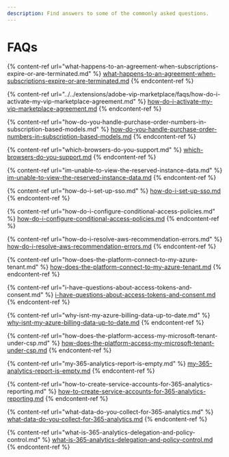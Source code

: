 ```yaml
---
description: Find answers to some of the commonly asked questions.
---
```


# FAQs

{% content-ref url="what-happens-to-an-agreement-when-subscriptions-expire-or-are-terminated.md" %}
[what-happens-to-an-agreement-when-subscriptions-expire-or-are-terminated.md](what-happens-to-an-agreement-when-subscriptions-expire-or-are-terminated.md)
{% endcontent-ref %}

{% content-ref url="../../extensions/adobe-vip-marketplace/faqs/how-do-i-activate-my-vip-marketplace-agreement.md" %}
[how-do-i-activate-my-vip-marketplace-agreement.md](../../extensions/adobe-vip-marketplace/faqs/how-do-i-activate-my-vip-marketplace-agreement.md)
{% endcontent-ref %}

{% content-ref url="how-do-you-handle-purchase-order-numbers-in-subscription-based-models.md" %}
[how-do-you-handle-purchase-order-numbers-in-subscription-based-models.md](how-do-you-handle-purchase-order-numbers-in-subscription-based-models.md)
{% endcontent-ref %}

{% content-ref url="which-browsers-do-you-support.md" %}
[which-browsers-do-you-support.md](which-browsers-do-you-support.md)
{% endcontent-ref %}

{% content-ref url="im-unable-to-view-the-reserved-instance-data.md" %}
[im-unable-to-view-the-reserved-instance-data.md](im-unable-to-view-the-reserved-instance-data.md)
{% endcontent-ref %}

{% content-ref url="how-do-i-set-up-sso.md" %}
[how-do-i-set-up-sso.md](how-do-i-set-up-sso.md)
{% endcontent-ref %}

{% content-ref url="how-do-i-configure-conditional-access-policies.md" %}
[how-do-i-configure-conditional-access-policies.md](how-do-i-configure-conditional-access-policies.md)
{% endcontent-ref %}

{% content-ref url="how-do-i-resolve-aws-recommendation-errors.md" %}
[how-do-i-resolve-aws-recommendation-errors.md](how-do-i-resolve-aws-recommendation-errors.md)
{% endcontent-ref %}

{% content-ref url="how-does-the-platform-connect-to-my-azure-tenant.md" %}
[how-does-the-platform-connect-to-my-azure-tenant.md](how-does-the-platform-connect-to-my-azure-tenant.md)
{% endcontent-ref %}

{% content-ref url="i-have-questions-about-access-tokens-and-consent.md" %}
[i-have-questions-about-access-tokens-and-consent.md](i-have-questions-about-access-tokens-and-consent.md)
{% endcontent-ref %}

{% content-ref url="why-isnt-my-azure-billing-data-up-to-date.md" %}
[why-isnt-my-azure-billing-data-up-to-date.md](why-isnt-my-azure-billing-data-up-to-date.md)
{% endcontent-ref %}

{% content-ref url="how-does-the-platform-access-my-microsoft-tenant-under-csp.md" %}
[how-does-the-platform-access-my-microsoft-tenant-under-csp.md](how-does-the-platform-access-my-microsoft-tenant-under-csp.md)
{% endcontent-ref %}

{% content-ref url="my-365-analytics-report-is-empty.md" %}
[my-365-analytics-report-is-empty.md](my-365-analytics-report-is-empty.md)
{% endcontent-ref %}

{% content-ref url="how-to-create-service-accounts-for-365-analytics-reporting.md" %}
[how-to-create-service-accounts-for-365-analytics-reporting.md](how-to-create-service-accounts-for-365-analytics-reporting.md)
{% endcontent-ref %}

{% content-ref url="what-data-do-you-collect-for-365-analytics.md" %}
[what-data-do-you-collect-for-365-analytics.md](what-data-do-you-collect-for-365-analytics.md)
{% endcontent-ref %}

{% content-ref url="what-is-365-analytics-delegation-and-policy-control.md" %}
[what-is-365-analytics-delegation-and-policy-control.md](what-is-365-analytics-delegation-and-policy-control.md)
{% endcontent-ref %}
